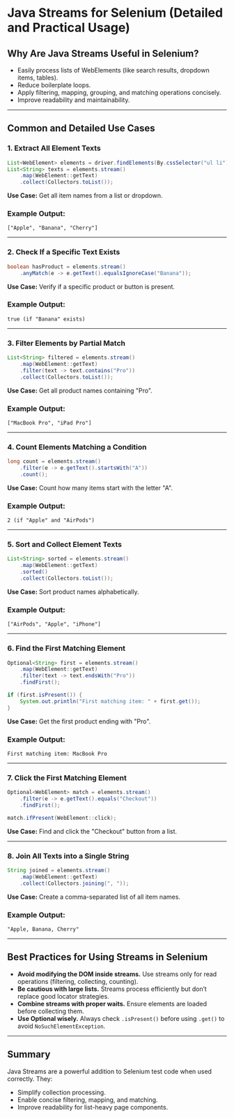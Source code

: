 # Java Streams for Selenium (Detailed and Practical Usage)


## Why Are Java Streams Useful in Selenium?

- Easily process lists of WebElements (like search results, dropdown items, tables).
- Reduce boilerplate loops.
- Apply filtering, mapping, grouping, and matching operations concisely.
- Improve readability and maintainability.

---

## Common and Detailed Use Cases

### 1. Extract All Element Texts

```java
List<WebElement> elements = driver.findElements(By.cssSelector("ul li"));
List<String> texts = elements.stream()
    .map(WebElement::getText)
    .collect(Collectors.toList());
```

**Use Case:** Get all item names from a list or dropdown.

### Example Output:
```
["Apple", "Banana", "Cherry"]
```

---

### 2. Check If a Specific Text Exists

```java
boolean hasProduct = elements.stream()
    .anyMatch(e -> e.getText().equalsIgnoreCase("Banana"));
```

**Use Case:** Verify if a specific product or button is present.

### Example Output:
```
true (if "Banana" exists)
```

---

### 3. Filter Elements by Partial Match

```java
List<String> filtered = elements.stream()
    .map(WebElement::getText)
    .filter(text -> text.contains("Pro"))
    .collect(Collectors.toList());
```

**Use Case:** Get all product names containing "Pro".

### Example Output:
```
["MacBook Pro", "iPad Pro"]
```

---

### 4. Count Elements Matching a Condition

```java
long count = elements.stream()
    .filter(e -> e.getText().startsWith("A"))
    .count();
```

**Use Case:** Count how many items start with the letter "A".

### Example Output:
```
2 (if "Apple" and "AirPods")
```

---

### 5. Sort and Collect Element Texts

```java
List<String> sorted = elements.stream()
    .map(WebElement::getText)
    .sorted()
    .collect(Collectors.toList());
```

**Use Case:** Sort product names alphabetically.

### Example Output:
```
["AirPods", "Apple", "iPhone"]
```

---

### 6. Find the First Matching Element

```java
Optional<String> first = elements.stream()
    .map(WebElement::getText)
    .filter(text -> text.endsWith("Pro"))
    .findFirst();

if (first.isPresent()) {
    System.out.println("First matching item: " + first.get());
}
```

**Use Case:** Get the first product ending with "Pro".

### Example Output:
```
First matching item: MacBook Pro
```

---

### 7. Click the First Matching Element

```java
Optional<WebElement> match = elements.stream()
    .filter(e -> e.getText().equals("Checkout"))
    .findFirst();

match.ifPresent(WebElement::click);
```

**Use Case:** Find and click the "Checkout" button from a list.

---

### 8. Join All Texts into a Single String

```java
String joined = elements.stream()
    .map(WebElement::getText)
    .collect(Collectors.joining(", "));
```

**Use Case:** Create a comma-separated list of all item names.

### Example Output:
```
"Apple, Banana, Cherry"
```

---

## Best Practices for Using Streams in Selenium

- **Avoid modifying the DOM inside streams.** Use streams only for read operations (filtering, collecting, counting).
- **Be cautious with large lists.** Streams process efficiently but don’t replace good locator strategies.
- **Combine streams with proper waits.** Ensure elements are loaded before collecting them.
- **Use Optional wisely.** Always check `.isPresent()` before using `.get()` to avoid `NoSuchElementException`.

---

## Summary

Java Streams are a powerful addition to Selenium test code when used correctly. They:
- Simplify collection processing.
- Enable concise filtering, mapping, and matching.
- Improve readability for list-heavy page components.

